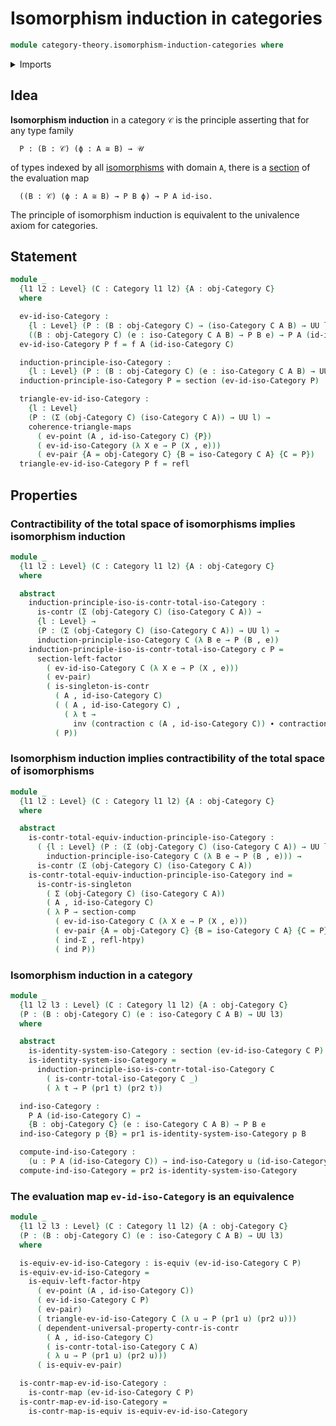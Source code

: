 # Isomorphism induction in categories

```agda
module category-theory.isomorphism-induction-categories where
```

<details><summary>Imports</summary>

```agda
open import category-theory.categories
open import category-theory.isomorphisms-in-categories

open import foundation.contractible-types
open import foundation.dependent-pair-types
open import foundation.identity-systems
open import foundation.subuniverses
open import foundation.univalence
open import foundation.universal-property-dependent-pair-types
open import foundation.universe-levels

open import foundation-core.commuting-triangles-of-maps
open import foundation-core.contractible-maps
open import foundation-core.equivalences
open import foundation-core.function-types
open import foundation-core.homotopies
open import foundation-core.identity-types
open import foundation-core.sections
open import foundation-core.singleton-induction
```

</details>

## Idea

**Isomorphism induction** in a category `𝒞` is the principle asserting that for
any type family

```text
  P : (B : 𝒞) (ϕ : A ≅ B) → 𝒰
```

of types indexed by all
[isomorphisms](category-theory.isomorphisms-in-category.md) with domain `A`,
there is a [section](foundation.sections.md) of the evaluation map

```text
  ((B : 𝒞) (ϕ : A ≅ B) → P B ϕ) → P A id-iso.
```

The principle of isomorphism induction is equivalent to the univalence axiom for
categories.

## Statement

```agda
module _
  {l1 l2 : Level} (C : Category l1 l2) {A : obj-Category C}
  where

  ev-id-iso-Category :
    {l : Level} (P : (B : obj-Category C) → (iso-Category C A B) → UU l) →
    ((B : obj-Category C) (e : iso-Category C A B) → P B e) → P A (id-iso-Category C)
  ev-id-iso-Category P f = f A (id-iso-Category C)

  induction-principle-iso-Category :
    {l : Level} (P : (B : obj-Category C) (e : iso-Category C A B) → UU l) → UU (l1 ⊔ l2 ⊔ l)
  induction-principle-iso-Category P = section (ev-id-iso-Category P)

  triangle-ev-id-iso-Category :
    {l : Level}
    (P : (Σ (obj-Category C) (iso-Category C A)) → UU l) →
    coherence-triangle-maps
      ( ev-point (A , id-iso-Category C) {P})
      ( ev-id-iso-Category (λ X e → P (X , e)))
      ( ev-pair {A = obj-Category C} {B = iso-Category C A} {C = P})
  triangle-ev-id-iso-Category P f = refl
```

## Properties

### Contractibility of the total space of isomorphisms implies isomorphism induction

```agda
module _
  {l1 l2 : Level} (C : Category l1 l2) {A : obj-Category C}
  where

  abstract
    induction-principle-iso-is-contr-total-iso-Category :
      is-contr (Σ (obj-Category C) (iso-Category C A)) →
      {l : Level} →
      (P : (Σ (obj-Category C) (iso-Category C A)) → UU l) →
      induction-principle-iso-Category C (λ B e → P (B , e))
    induction-principle-iso-is-contr-total-iso-Category c P =
      section-left-factor
        ( ev-id-iso-Category C (λ X e → P (X , e)))
        ( ev-pair)
        ( is-singleton-is-contr
          ( A , id-iso-Category C)
          ( ( A , id-iso-Category C) ,
            ( λ t →
              inv (contraction c (A , id-iso-Category C)) ∙ contraction c t))
          ( P))
```

### Isomorphism induction implies contractibility of the total space of isomorphisms

```agda
module _
  {l1 l2 : Level} (C : Category l1 l2) {A : obj-Category C}
  where

  abstract
    is-contr-total-equiv-induction-principle-iso-Category :
      ( {l : Level} (P : (Σ (obj-Category C) (iso-Category C A)) → UU l) →
        induction-principle-iso-Category C (λ B e → P (B , e))) →
      is-contr (Σ (obj-Category C) (iso-Category C A))
    is-contr-total-equiv-induction-principle-iso-Category ind =
      is-contr-is-singleton
        ( Σ (obj-Category C) (iso-Category C A))
        ( A , id-iso-Category C)
        ( λ P → section-comp
          ( ev-id-iso-Category C (λ X e → P (X , e)))
          ( ev-pair {A = obj-Category C} {B = iso-Category C A} {C = P})
          ( ind-Σ , refl-htpy)
          ( ind P))
```

### Isomorphism induction in a category

```agda
module _
  {l1 l2 l3 : Level} (C : Category l1 l2) {A : obj-Category C}
  (P : (B : obj-Category C) (e : iso-Category C A B) → UU l3)
  where

  abstract
    is-identity-system-iso-Category : section (ev-id-iso-Category C P)
    is-identity-system-iso-Category =
      induction-principle-iso-is-contr-total-iso-Category C
        ( is-contr-total-iso-Category C _)
        ( λ t → P (pr1 t) (pr2 t))

  ind-iso-Category :
    P A (id-iso-Category C) →
    {B : obj-Category C} (e : iso-Category C A B) → P B e
  ind-iso-Category p {B} = pr1 is-identity-system-iso-Category p B

  compute-ind-iso-Category :
    (u : P A (id-iso-Category C)) → ind-iso-Category u (id-iso-Category C) ＝ u
  compute-ind-iso-Category = pr2 is-identity-system-iso-Category
```

### The evaluation map `ev-id-iso-Category` is an equivalence

```agda
module _
  {l1 l2 l3 : Level} (C : Category l1 l2) {A : obj-Category C}
  (P : (B : obj-Category C) (e : iso-Category C A B) → UU l3)
  where

  is-equiv-ev-id-iso-Category : is-equiv (ev-id-iso-Category C P)
  is-equiv-ev-id-iso-Category =
    is-equiv-left-factor-htpy
      ( ev-point (A , id-iso-Category C))
      ( ev-id-iso-Category C P)
      ( ev-pair)
      ( triangle-ev-id-iso-Category C (λ u → P (pr1 u) (pr2 u)))
      ( dependent-universal-property-contr-is-contr
        ( A , id-iso-Category C)
        ( is-contr-total-iso-Category C A)
        ( λ u → P (pr1 u) (pr2 u)))
      ( is-equiv-ev-pair)

  is-contr-map-ev-id-iso-Category :
    is-contr-map (ev-id-iso-Category C P)
  is-contr-map-ev-id-iso-Category =
    is-contr-map-is-equiv is-equiv-ev-id-iso-Category
```
